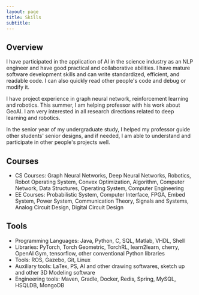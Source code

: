 ```yaml
---
layout: page
title: Skills
subtitle: 
---
```


## Overview
I have participated in the application of AI in the science industry as an NLP engineer and have good practical and collaborative abilities. I have mature software development skills and can write standardized, efficient, and readable code. I can also quickly read other people's code and debug or modify it.

I have project experience in graph neural network, reinforcement learning and robotics. This summer, I am helping professor with his work about GeoAI. I am very interested in all research directions related to deep learning and robotics.

In the senior year of my undergraduate study, I helped my professor guide other students' senior designs, and if needed, I am able to understand and participate in other people's projects well.

## Courses
- CS Courses: Graph Neural Networks, Deep Neural Networks, Robotics, Robot Operating System, Convex Optimization, Algorithm, Computer Network, Data Structures, Operating System, Computer Engineering
- EE Courses: Probabilistic System, Computer Interface, FPGA, Embed System, Power System, Communication Theory, Signals and Systems, Analog Circuit Design, Digital Circuit Design

## Tools

- Programming Languages: Java, Python, C, SQL, Matlab, VHDL, Shell
- Libraries: PyTorch, Torch Geometric, TorchRL, learn2learn, cherry, OpenAI Gym, tensorflow, other conventional Python libraries
- Tools: ROS, Gazebo, Git, Linux
- Auxiliary tools: LaTex, PS, AI and other drawing softwares, sketch up and other 3D Modeling software
- Engineering tools: Maven, Gradle, Docker, Redis, Spring, MySQL, HSQLDB, MongoDB
